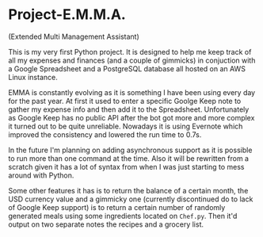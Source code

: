 # Project-E.M.M.A.

(Extended Multi Management Assistant)

This is my very first Python project. It is designed to help me keep track of all my expenses and finances (and a couple of gimmicks) in conjuction with a Google Spreadsheet and a PostgreSQL database all hosted on an AWS Linux instance. 

EMMA is constantly evolving as it is something I have been using every day for the past year. At first it used to enter a specific Goolge Keep note to gather my expense info and then add it to the Spreadsheet. Unfortunately as Google Keep has no public API after the bot got more and more complex it turned out to be quite unreliable. Nowadays it is using Evernote which improved the consistency and lowered the run time to 0.7s.

In the future I'm planning on adding asynchronous support as it is possible to run more than one command at the time. Also it will be rewritten from a scratch given it has a lot of syntax from when I was just starting to mess around with Python.

Some other features it has is to return the balance of a certain month, the USD currency value and a gimmicky one (currently discontinued do to lack of Google Keep support) is to return a certain number of randomly generated meals using some ingredients located on `Chef.py`. Then it'd output on two separate notes the recipes and a grocery list.
